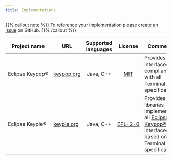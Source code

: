 ```yaml
---
title: Implementations
---
```


{{% callout note %}}
To reference your implementation please
[create an issue](https://github.com/calypsonet/calypsonet-terminal-api-website/issues/new?title=Add%20new%20Terminal%20APIs%20implementation)
on GitHub.
{{% /callout %}}

<style>
table td:nth-child(1),
table td:nth-child(2),
table td:nth-child(3),
table td:nth-child(4) {
    white-space: nowrap;
}
</style>

| Project name    | URL                               | Supported languages |                      License                      | Comments                                                                                                                        |
|-----------------|-----------------------------------|:-------------------:|:-------------------------------------------------:|---------------------------------------------------------------------------------------------------------------------------------|
| Eclipse Keypop® | [keypop.org](https://keypop.org/) |      Java, C++      |    [MIT](https://opensource.org/licenses/MIT)     | Provides interfaces compliant with all Terminal APIs specifications                                                             |
| Eclipse Keyple® | [keyple.org](https://keyple.org/) |      Java, C++      | [EPL-2-0](https://opensource.org/license/epl-2-0) | Provides libraries implementing all [Eclipse Keypop®](https://keypop.org/) interfaces based on the Terminal APIs specifications |